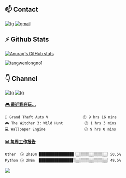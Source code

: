 ## 📫 Contact
[![tg](https://img.shields.io/badge/t.me-%40twltel-purple)](https://t.me/twltel)
[![gmail](https://img.shields.io/badge/Gmail-%40twl-red)](mailto:twl102841@gmail.com)

## :zap: Github Stats
[![Anurag's GitHub stats](https://github-readme-stats.vercel.app/api?username=tangwenlongNO1&hide=stars,prs&count_private=true&show_icons=true&theme=radical&hide_border=true&show_owner=true)](https://github.com/anuraghazra/github-readme-stats)

<p><img align="center" src="https://github-readme-streak-stats.herokuapp.com/?user=tangwenlongno1&" alt="tangwenlongno1" /></p>


<!--[![](https://steins-gate-visitor-count.greenhandatsjtu.repl.co/tangwenlongNO1)](https://github.com/greenhandatsjtu/steins-gate-visitor-count)-->

## 👇 Channel
[![tg](https://img.shields.io/badge/channel-clash-bringgreen)](https://t.me/clash_for_win)
[![tg](https://img.shields.io/badge/channel-WTO-ff69b4)](https://t.me/WTOgaoqing)

<!-- steam-box start -->
#### <a href="https://gist.github.com/8b9cad778980794568613fc243bd91bd" target="_blank">🎮 最近我在玩…</a>
```text
🚓 Grand Theft Auto V                🕘 9 hrs 16 mins
🎮 The Witcher 3: Wild Hunt          🕘 1 hrs 3 mins
💻 Wallpaper Engine                  🕘 9 hrs 0 mins
```
<!-- Powered by https://github.com/YouEclipse/steam-box . -->
<!-- steam-box end -->

<!-- waka-box start -->
#### <a href="https://gist.github.com/2da313c85a908b12cb8d9647cf806b3c" target="_blank">📊 每周工作报告</a>
```text
Other  🕓 2h10m ████████████████▏░░░░░░░░░░░░░░░ 50.5%
Python 🕓 2h8m  ███████████████▊░░░░░░░░░░░░░░░░ 49.5%
```
<!-- Powered by https://github.com/journey-ad/waka-box-go . -->
<!-- waka-box end -->

<p>
  <a href="https://count.getloli.com/"><img src="https://moe-counter.glitch.me/get/@tangwenlongNO1?theme=rule34"></a>
</p>
